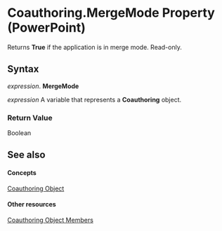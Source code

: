 
# Coauthoring.MergeMode Property (PowerPoint)

Returns  **True** if the application is in merge mode. Read-only.


## Syntax

 _expression_. **MergeMode**

 _expression_ A variable that represents a **Coauthoring** object.


### Return Value

Boolean


## See also


#### Concepts


[Coauthoring Object](ae31f38c-0511-8ca9-ab99-f0f009eb07ea.md)
#### Other resources


[Coauthoring Object Members](bad697c4-326a-ffe9-874b-f77bd8408a87.md)
